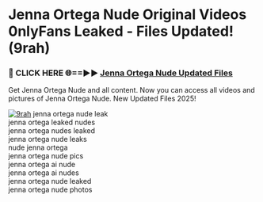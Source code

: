 # Jenna Ortega Nude Original Videos 0nlyFans Leaked - Files Updated! (9rah)

<h3>🔴 CLICK HERE 🌐==►► <a href="https://tinyurl.com/yc6ubb5a" rel="nofollow">Jenna Ortega Nude Updated Files</a></h3>

Get Jenna Ortega Nude and all content. Now you can access all videos and pictures of Jenna Ortega Nude. New Updated Files 2025!

[![9rah](https://i.imgur.com/7eu0CRL.gif)](https://tinyurl.com/yc6ubb5a)
jenna ortega nude leak<br>
jenna ortega leaked nudes<br>
jenna ortega nudes leaked<br>
jenna ortega nude leaks<br>
nude jenna ortega<br>
jenna ortega nude pics<br>
jenna ortega ai nude<br>
jenna ortega ai nudes<br>
jenna ortega nude leaked<br>
jenna ortega nude photos